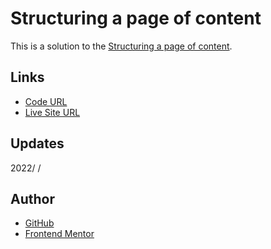 # Structuring a page of content

This is a solution to the [Structuring a page of content](https://developer.mozilla.org/en-US/docs/Learn/HTML/Introduction_to_HTML/Structuring_a_page_of_content).

## Links

- [Code URL](https://github.com/dirkVerm/frontend-exercises/tree/main/.../)
- [Live Site URL](https://dirkverm.github.io/frontend-exercises/.../)

## Updates
2022/ /

## Author

- [GitHub](https://github.com/dirkVerm)
- [Frontend Mentor](https://www.frontendmentor.io/profile/dirkVerm)


